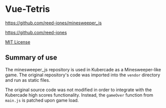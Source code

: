 # Vue-Tetris

https://github.com/reed-jones/minesweeper_js

https://github.com/reed-jones

[MIT License](http://opensource.org/licenses/MIT)

## Summary of use

The minesweeper_js repository is used in Kubercade as a Minesweeper-like game. The original repository's code was imported into the `vendor` directory and run as static files.

The original source code was not modified in order to integrate with the Kubercade high scores functionality. Instead, the `gameOver` function from `main.js` is patched upon game load. 
